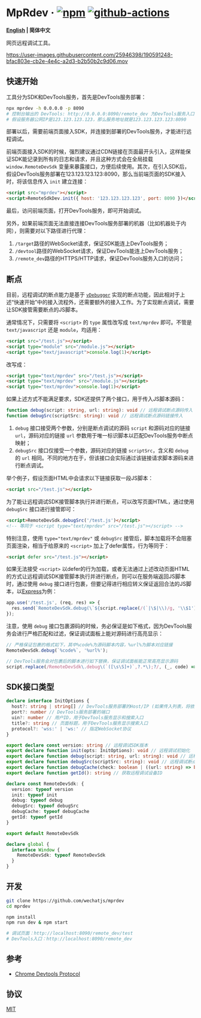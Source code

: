 # MpRdev &middot; [![npm](https://img.shields.io/npm/v/mprdev.svg?style=flat-square)](https://www.npmjs.com/package/mprdev) [![github-actions](https://img.shields.io/github/actions/workflow/status/wechatjs/mprdev/build.yml?style=flat-square)](https://github.com/wechatjs/mprdev/actions/workflows/build.yml)

**[English](./README.md) | 简体中文**

网页远程调试工具。

https://user-images.githubusercontent.com/25946398/190591248-bfac803e-cb2e-4e4c-a2d3-b2b50b2c9d06.mov

## 快速开始

工具分为SDK和DevTools服务，首先是DevTools服务部署：

```bash
npx mprdev -h 0.0.0.0 -p 8090
# 控制台输出的 DevTools: http://0.0.0.0:8090/remote_dev 为DevTools服务入口
# 假设服务器公网IP是123.123.123.123，那么服务地址就是123.123.123.123:8090
```

部署以后，需要前端页面接入SDK，并连接到部署的DevTools服务，才能进行远程调试。

前端页面接入SDK的时候，强烈建议通过CDN链接在页面最开头引入，这样能保证SDK能记录到所有的日志和请求，并且这种方式会在全局挂载 `window.RemoteDevSdk` 变量来暴露接口，方便后续使用。其次，在引入SDK后，假设DevTools服务部署在123.123.123.123:8090，那么当前端页面的SDK接入时，将该信息传入 `init` 建立连接：

```html
<script src="mprdev"></script>
<script>RemoteSdkDev.init({ host: '123.123.123.123', port: 8090 })</script>
```

最后，访问前端页面，打开DevTools服务，即可开始调试。

另外，如果前端页面无法直接连接DevTools服务部署的机器（比如机器处于内网），则需要对以下路径进行代理：

1. `/target`路径的WebSocket请求，保证SDK能连上DevTools服务；
2. `/devtool`路径的WebSocket请求，保证DevTools能连上DevTools服务；
3. `/remote_dev`路径的HTTPS/HTTP请求，保证DevTools服务入口的访问；

## 断点

目前，远程调试的断点能力是基于 [`vDebugger`](https://github.com/wechatjs/vdebugger) 实现的断点功能，因此相对于上述“快速开始”中的接入流程外，还需要额外的接入工作。为了实现断点调试，需要让SDK接管需要断点的JS脚本。

通常情况下，只需要将 `<script>` 的 `type` 属性改写成 `text/mprdev` 即可。不管是 `text/javascript` 还是 `module`，均适用：

```html
<script src="/test.js"></script>
<script type="module" src="/module.js"></script>
<script type="text/javascript">console.log(1)</script>
```

改写成：

```html
<script type="text/mprdev" src="/test.js"></script>
<script type="text/mprdev" src="/module.js"></script>
<script type="text/mprdev">console.log(1)</script>
```

如果上述方式不能满足要求，SDK还提供了两个接口，用于传入JS脚本源码：

```ts
function debug(script: string, url: string): void // 远程调试断点源码传入
function debugSrc(scriptSrc: string): void // 远程调试断点源码链接传入
```

1. `debug` 接口接受两个参数，分别是断点调试的源码 `script` 和源码对应的链接 `url`，源码对应的链接 `url` 参数用于唯一标识脚本以匹配DevTools服务中断点映射；
2. `debugSrc` 接口仅接受一个参数，源码对应的链接 `scriptSrc`，含义和 `debug` 的 `url` 相同。不同的地方在于，但该接口会实际通过该链接请求脚本源码来进行断点调试。

举个例子，假设页面HTML中会请求以下链接获取一段JS脚本：

```html
<script src="/test.js"></script>
```

为了能让远程调试SDK接管脚本执行并进行断点，可以改写页面HTML，通过使用 `debugSrc` 接口进行接管即可：

```html
<script>RemoteDevSdk.debugSrc('/test.js')</script>
<!-- 等同于 <script type="text/mprdev" src="/test.js"></script> -->
```

特别注意，使用 `type="text/mprdev"` 或 `debugSrc` 接管后，脚本加载将不会阻塞页面渲染，相当于给原来的 `<script>` 加上了defer属性，行为等同于：

```html
<script defer src="/test.js"></script>
```

如果无法接受 `<script>` 以defer的行为加载，或者无法通过上述改动页面HTML的方式让远程调试SDK接管脚本执行并进行断点，则可以在服务端返回JS脚本时，通过使用 `debug` 接口进行包裹，但要记得进行相应转义保证返回合法的JS脚本，以[Express](https://expressjs.com/)为例：

```js
app.use('/test.js', (req, res) => {
  res.send(`RemoteDevSdk.debug(\`${script.replace(/(`|\$|\\)/g, '\\$1')}\`, '${req.url}');`);
});
```

注意，使用 `debug` 接口包裹源码的时候，务必保证是如下格式，因为DevTools服务会进行严格匹配和过滤，保证调试面板上能对源码进行高亮显示：

```js
// 严格保证包裹的格式如下，其中%code%为源码脚本内容，%url%为脚本对应链接
RemoteDevSdk.debug(`%code%`, '%url%');

// DevTools服务会对包裹后的脚本进行如下替换，保证调试面板能正常高亮显示源码
script.replace(/RemoteDevSdk\.debug\(`([\s\S]+)`,?.*\);?/, (_, code) => code.replace(/\\`/g, '`').replace(/\\\$/g, '$'));
```

## SDK接口类型

```ts
declare interface InitOptions {
  host?: string | string[] // DevTools服务部署的Host/IP (如果传入列表，将依次尝试直到连接成功)
  port?: number // DevTools服务部署的端口
  uin?: number // 用户ID，用于DevTools服务显示和搜索入口
  title?: string // 页面标题，用于DevTools服务显示搜索入口
  protocol?: 'wss:' | 'ws:' // 指定WebSocket协议
}

export declare const version: string // 远程调试SDK版本
export declare function init(opts: InitOptions): void // 远程调试初始化
export declare function debug(script: string, url: string): void // 远程调试断点源码传入
export declare function debugSrc(scriptSrc: string): void // 远程调试断点源码链接传入
export declare function debugCache(check: boolean | ((url: string) => boolean)): void // 控制是否通过url强缓存远程调试断点源码，可减少页面加载耗时
export declare function getId(): string // 获取远程调试设备ID

declare const RemoteDevSdk: {
  version: typeof version
  init: typeof init
  debug: typeof debug
  debugSrc: typeof debugSrc
  debugCache: typeof debugCache
  getId: typeof getId
}

export default RemoteDevSdk

declare global {
  interface Window {
    RemoteDevSdk: typeof RemoteDevSdk
  }
}
```

## 开发

```bash
git clone https://github.com/wechatjs/mprdev
cd mprdev

npm install
npm run dev & npm start

# 调试页面：http://localhost:8090/remote_dev/test
# DevTools入口：http://localhost:8090/remote_dev
```

## 参考

- [Chrome Devtools Protocol](https://chromedevtools.github.io/devtools-protocol)

## 协议

[MIT](./LICENSE)
